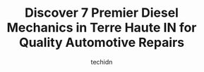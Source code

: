 ---
layout: ampstory
image: https://images.unsplash.com/photo-1639928845361-30872daf785b?ixlib=rb-4.0.3&ixid=MnwxMjA3fDB8MHxwaG90by1wYWdlfHx8fGVufDB8fHx8&auto=format&fit=crop&w=640&h=853&q=80
author: techidn
featured: false
description: If youre in need of trustworthy and skilled Diesel Mechanic in Terre Haute IN, USA, youll be pleased to discover the 7 best Diesel Mechanic in town. Their expertise and commitment to custo
title: Discover 7 Premier Diesel Mechanics in Terre Haute IN for Quality Automotive Repairs
cover:
   title: Discover 7 Premier Diesel Mechanics in Terre Haute IN for Quality Automotive Repairs
   subtitle: Rickpate
   background: https://images.unsplash.com/photo-1639928845361-30872daf785b?ixlib=rb-4.0.3&ixid=MnwxMjA3fDB8MHxwaG90by1wYWdlfHx8fGVufDB8fHx8&auto=format&fit=crop&w=640&h=853&q=80

pages: 
 - layout: thirds
   top: <h1>#1 Finzels Mastertech</h1>
   bottom: "<p>I was traveling and had an issue with my vehicle. Finzels was the nearest place so I stopped in to see if they could help. And boy am I glad I did. Not only did they mak</p>"
   background: https://www.knot35.com/toplist/wp-content/uploads/2023/06/best-diesel-mechanic-1-in-terre-haute-in-1685840794.jpeg
   backgroundblur: true
 - layout: thirds
   top: <h1>#2 Garvin & Lidster Auto Service</h1>
   bottom: "<p>2331 S 7th St, Terre Haute, IN 47802, United States</p>"
   background: https://www.knot35.com/toplist/wp-content/uploads/2023/06/best-diesel-mechanic-2-in-terre-haute-in-1685840794.jpeg
   cta:
      link: https://www.knot35.com/toplist/discover-7-premier-diesel-mechanics-in-terre-haute-in-for-quality-automotive-repairs/
      text: Discover 7 Premier Diesel Mechanics in Terre Haute IN for Quality Automotive Repairs
 - layout: thirds
   top: <h1>#3 VoMac Sales and Service, Inc</h1>
   bottom: "<p>5717 E Margaret Dr, Terre Haute, IN 47803, United States</p>"
   background: https://www.knot35.com/toplist/wp-content/uploads/2023/06/best-diesel-mechanic-3-in-terre-haute-in-1685840795.jpeg
   cta:
      link: https://www.knot35.com/toplist/discover-7-premier-diesel-mechanics-in-terre-haute-in-for-quality-automotive-repairs/
      text: Discover 7 Premier Diesel Mechanics in Terre Haute IN for Quality Automotive Repairs
 - layout: thirds
   top: <h1>#4 Scheid Diesel Service Co Inc</h1>
   bottom: "<p>4960 N 13th St, Terre Haute, IN 47805, United States</p>"
   background: https://images.unsplash.com/photo-1489648022186-8f49310909a0?ixlib=rb-4.0.3&ixid=MnwxMjA3fDB8MHxwaG90by1wYWdlfHx8fGVufDB8fHx8&auto=format&fit=crop&w=640&h=853&q=80
   cta:
      link: https://www.knot35.com/toplist/discover-7-premier-diesel-mechanics-in-terre-haute-in-for-quality-automotive-repairs/
      text: Discover 7 Premier Diesel Mechanics in Terre Haute IN for Quality Automotive Repairs
 - layout: thirds
   top: <h1>#5 Wabash Valley Truck and Trailer Repair</h1>
   bottom: "<p>1601 1st Ave, Terre Haute, IN 47807, United States</p>"
   background: https://images.unsplash.com/photo-1518640467707-6811f4a6ab73?ixlib=rb-4.0.3&ixid=MnwxMjA3fDB8MHxwaG90by1wYWdlfHx8fGVufDB8fHx8&auto=format&fit=crop&w=640&h=853&q=80
   cta:
      link: https://www.knot35.com/toplist/discover-7-premier-diesel-mechanics-in-terre-haute-in-for-quality-automotive-repairs/
      text: Discover 7 Premier Diesel Mechanics in Terre Haute IN for Quality Automotive Repairs
 - layout: thirds
   top: <h1>#6 Wilguess Service Center</h1>
   bottom: "<p>1835 Hulman St, Terre Haute, IN 47803, United States</p>"
   background: https://images.unsplash.com/photo-1488554378835-f7acf46e6c98?ixlib=rb-4.0.3&ixid=MnwxMjA3fDB8MHxwaG90by1wYWdlfHx8fGVufDB8fHx8&auto=format&fit=crop&w=640&h=853&q=80
   cta:
      link: https://www.knot35.com/toplist/discover-7-premier-diesel-mechanics-in-terre-haute-in-for-quality-automotive-repairs/
      text: Discover 7 Premier Diesel Mechanics in Terre Haute IN for Quality Automotive Repairs
 - layout: thirds
   top: <h1>#7 TCI SERVICE & ALIGNMENT</h1>
   bottom: "<p>1225 E Voorhees St, Terre Haute, IN 47802, United States</p>"
   background: https://images.unsplash.com/photo-1524169358666-79f22534bc6e?ixlib=rb-4.0.3&ixid=MnwxMjA3fDB8MHxwaG90by1wYWdlfHx8fGVufDB8fHx8&auto=format&fit=crop&w=640&h=853&q=80
   cta:
      link: https://www.knot35.com/toplist/discover-7-premier-diesel-mechanics-in-terre-haute-in-for-quality-automotive-repairs/
      text: Discover 7 Premier Diesel Mechanics in Terre Haute IN for Quality Automotive Repairs
 - layout: thirds
   middle: Continue reading...
   background: https://images.unsplash.com/photo-1608501821300-4f99e58bba77?ixlib=rb-4.0.3&ixid=MnwxMjA3fDB8MHxwaG90by1wYWdlfHx8fGVufDB8fHx8&auto=format&fit=crop&w=640&h=853&q=80
   cta:
      link: https://www.knot35.com/toplist/discover-7-premier-diesel-mechanics-in-terre-haute-in-for-quality-automotive-repairs/
      text: Discover 7 Premier Diesel Mechanics in Terre Haute IN for Quality Automotive Repairs
      
---